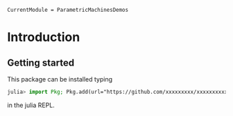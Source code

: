 ```@meta
CurrentModule = ParametricMachinesDemos
```

# Introduction

## Getting started

This package can be installed typing
```julia
julia> import Pkg; Pkg.add(url="https://github.com/xxxxxxxxx/xxxxxxxxxxxxxx.jl.jl")
```
in the julia REPL.
